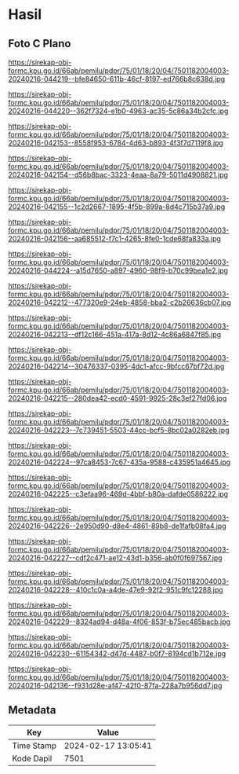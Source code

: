 # Hasil

## Foto C Plano

https://sirekap-obj-formc.kpu.go.id/66ab/pemilu/pdpr/75/01/18/20/04/7501182004003-20240216-044219--bfe84650-611b-46cf-8197-ed766b8c638d.jpg

https://sirekap-obj-formc.kpu.go.id/66ab/pemilu/pdpr/75/01/18/20/04/7501182004003-20240216-044220--362f7324-e1b0-4963-ac35-5c86a34b2cfc.jpg

https://sirekap-obj-formc.kpu.go.id/66ab/pemilu/pdpr/75/01/18/20/04/7501182004003-20240216-042153--8558f953-6784-4d63-b893-4f3f7d7119f8.jpg

https://sirekap-obj-formc.kpu.go.id/66ab/pemilu/pdpr/75/01/18/20/04/7501182004003-20240216-042154--d56b8bac-3323-4eaa-8a79-5011d4908821.jpg

https://sirekap-obj-formc.kpu.go.id/66ab/pemilu/pdpr/75/01/18/20/04/7501182004003-20240216-042155--1c2d2667-1895-4f5b-899a-8d4c715b37a9.jpg

https://sirekap-obj-formc.kpu.go.id/66ab/pemilu/pdpr/75/01/18/20/04/7501182004003-20240216-042156--aa685512-f7c1-4265-8fe0-1cde68fa833a.jpg

https://sirekap-obj-formc.kpu.go.id/66ab/pemilu/pdpr/75/01/18/20/04/7501182004003-20240216-044224--a15d7650-a897-4960-98f9-b70c99bea1e2.jpg

https://sirekap-obj-formc.kpu.go.id/66ab/pemilu/pdpr/75/01/18/20/04/7501182004003-20240216-042212--477320e9-24eb-4858-bba2-c2b26636cb07.jpg

https://sirekap-obj-formc.kpu.go.id/66ab/pemilu/pdpr/75/01/18/20/04/7501182004003-20240216-042213--df12c166-451a-417a-8d12-4c86a6847f85.jpg

https://sirekap-obj-formc.kpu.go.id/66ab/pemilu/pdpr/75/01/18/20/04/7501182004003-20240216-042214--30476337-0395-4dc1-afcc-9bfcc67bf72d.jpg

https://sirekap-obj-formc.kpu.go.id/66ab/pemilu/pdpr/75/01/18/20/04/7501182004003-20240216-042215--280dea42-ecd0-4591-9925-28c3ef27fd06.jpg

https://sirekap-obj-formc.kpu.go.id/66ab/pemilu/pdpr/75/01/18/20/04/7501182004003-20240216-042223--7c739451-5503-44cc-bcf5-8bc02a0282eb.jpg

https://sirekap-obj-formc.kpu.go.id/66ab/pemilu/pdpr/75/01/18/20/04/7501182004003-20240216-042224--97ca8453-7c67-435a-9588-c435951a4645.jpg

https://sirekap-obj-formc.kpu.go.id/66ab/pemilu/pdpr/75/01/18/20/04/7501182004003-20240216-042225--c3efaa96-469d-4bbf-b80a-dafde0586222.jpg

https://sirekap-obj-formc.kpu.go.id/66ab/pemilu/pdpr/75/01/18/20/04/7501182004003-20240216-042226--2e950d90-d8e4-4861-89b8-de1fafb08fa4.jpg

https://sirekap-obj-formc.kpu.go.id/66ab/pemilu/pdpr/75/01/18/20/04/7501182004003-20240216-042227--cdf2c471-ae12-43d1-b356-ab0f0f697567.jpg

https://sirekap-obj-formc.kpu.go.id/66ab/pemilu/pdpr/75/01/18/20/04/7501182004003-20240216-042228--410c1c0a-a4de-47e9-92f2-951c9fc12288.jpg

https://sirekap-obj-formc.kpu.go.id/66ab/pemilu/pdpr/75/01/18/20/04/7501182004003-20240216-042229--8324ad94-d48a-4f06-853f-b75ec485bacb.jpg

https://sirekap-obj-formc.kpu.go.id/66ab/pemilu/pdpr/75/01/18/20/04/7501182004003-20240216-042230--61154342-d47d-4487-b0f7-8194cd1b712e.jpg

https://sirekap-obj-formc.kpu.go.id/66ab/pemilu/pdpr/75/01/18/20/04/7501182004003-20240216-042136--f931d28e-af47-42f0-87fa-228a7b956dd7.jpg


## Metadata

| Key        | Value               |
| ---------- | ------------------- |
| Time Stamp | 2024-02-17 13:05:41 |
| Kode Dapil | 7501                |




